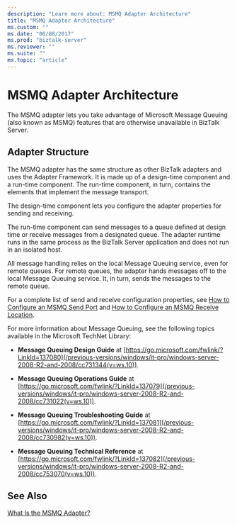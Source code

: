 ```yaml
---
description: "Learn more about: MSMQ Adapter Architecture"
title: "MSMQ Adapter Architecture"
ms.custom: ""
ms.date: "06/08/2017"
ms.prod: "biztalk-server"
ms.reviewer: ""
ms.suite: ""
ms.topic: "article"
---
```

# MSMQ Adapter Architecture
The MSMQ adapter lets you take advantage of Microsoft Message Queuing (also known as MSMQ) features that are otherwise unavailable in BizTalk Server.

## Adapter Structure
 The MSMQ adapter has the same structure as other BizTalk adapters and uses the Adapter Framework. It is made up of a design-time component and a run-time component. The run-time component, in turn, contains the elements that implement the message transport.

 The design-time component lets you configure the adapter properties for sending and receiving.

 The run-time component can send messages to a queue defined at design time or receive messages from a designated queue. The adapter runtime runs in the same process as the BizTalk Server application and does not run in an isolated host.

 All message handling relies on the local Message Queuing service, even for remote queues. For remote queues, the adapter hands messages off to the local Message Queuing service. It, in turn, sends the messages to the remote queue.

 For a complete list of send and receive configuration properties, see [How to Configure an MSMQ Send Port](../core/how-to-configure-an-msmq-send-port.md) and [How to Configure an MSMQ Receive Location](../core/how-to-configure-an-msmq-receive-location.md).

 For more information about Message Queuing, see the following topics available in the Microsoft TechNet Library:

-   **Message Queuing Design Guide** at [https://go.microsoft.com/fwlink/?LinkId=137080](/previous-versions/windows/it-pro/windows-server-2008-R2-and-2008/cc731344(v=ws.10)).

-   **Message Queuing Operations Guide** at [https://go.microsoft.com/fwlink/?LinkId=137079](/previous-versions/windows/it-pro/windows-server-2008-R2-and-2008/cc731022(v=ws.10)).

-   **Message Queuing Troubleshooting Guide** at [https://go.microsoft.com/fwlink/?LinkId=137081](/previous-versions/windows/it-pro/windows-server-2008-R2-and-2008/cc730982(v=ws.10)).

-   **Message Queuing Technical Reference** at [https://go.microsoft.com/fwlink/?LinkId=137082](/previous-versions/windows/it-pro/windows-server-2008-R2-and-2008/cc753070(v=ws.10)).

## See Also
 [What Is the MSMQ Adapter?](../core/what-is-the-msmq-adapter.md)